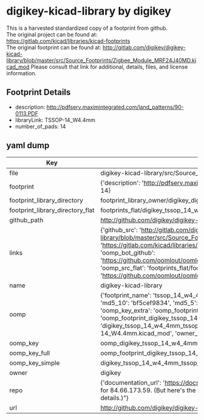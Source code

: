 # digikey-kicad-library by digikey  
This is a harvested standardized copy of a footprint from github.  
The original project can be found at:  
https://gitlab.com/kicad/libraries/kicad-footprints  
The original footprint can be found at:
http://gitlab.com/digikey/digikey-kicad-library/blob/master/src/Source_Footprints/Zigbee_Module_MRF24J40MD.kicad_mod
Please consult that link for additional, details, files, and license information.  
## Footprint Details
* description: http://pdfserv.maximintegrated.com/land_patterns/90-0113.PDF  
* libraryLink: TSSOP-14_W4.4mm  
* number_of_pads: 14  
## yaml dump  
| Key | Value |  
| --- | --- |  
| file | digikey-kicad-library/src/Source_Footprints/TSSOP-14_W4.4mm.kicad_mod |  
| footprint | {'description': 'http://pdfserv.maximintegrated.com/land_patterns/90-0113.PDF', 'libraryLink': 'TSSOP-14_W4.4mm', 'number_of_pads': 14} |  
| footprint_library_directory | footprint_library_owner/digikey_digikey-kicad-library |  
| footprint_library_directory_flat | footprints_flat/digikey_tssop_14_w4_4mm_tssop_14_w4_4mm/working |  
| github_path | http://github.com/digikey/digikey-kicad-library/blob/master/src/Source_Footprints/TSSOP-14_W4.4mm.kicad_mod |  
| links | {'github_src': 'http://gitlab.com/digikey/digikey-kicad-library/blob/master/src/Source_Footprints/Zigbee_Module_MRF24J40MD.kicad_mod', 'github_src_repo': 'https://gitlab.com/kicad/libraries/kicad-footprints', 'oomp_bot': 'footprints/digikey_tssop_14_w4_4mm_tssop_14_w4_4mm/working', 'oomp_bot_github': 'https://github.com/oomlout/oomlout_oomp_footprint_bot/tree/main/footprints/digikey_tssop_14_w4_4mm_tssop_14_w4_4mm/working', 'oomp_src_flat': 'footprints_flat/footprints_flat/digikey_tssop_14_w4_4mm_tssop_14_w4_4mm/working', 'oomp_src_flat_github': 'https://github.com/oomlout/oomlout_oomp_footprint_src/tree/main/footprints_flat/digikey_tssop_14_w4_4mm_tssop_14_w4_4mm/working'} |  
| name | digikey-kicad-library |  
| oomp | {'footprint_name': 'tssop_14_w4_4mm', 'library_name': 'tssop_14_w4_4mm_kicad_mod', 'md5': 'bf5cef9834729a0e419a7ac0b93ea839', 'md5_10': 'bf5cef9834', 'md5_5': 'bf5ce', 'md5_6': 'bf5cef', 'oomp_key': 'oomp_digikey_tssop_14_w4_4mm_tssop_14_w4_4mm', 'oomp_key_extra': 'oomp_footprint_digikey_tssop_14_w4_4mm_tssop_14_w4_4mm', 'oomp_key_full': 'oomp_footprint_digikey_tssop_14_w4_4mm_tssop_14_w4_4mm_bf5cef', 'oomp_key_simple': 'digikey_tssop_14_w4_4mm_tssop_14_w4_4mm', 'original_filename': 'digikey-kicad-library/src/Source_Footprints/TSSOP-14_W4.4mm.kicad_mod', 'owner_name': 'digikey'} |  
| oomp_key | oomp_digikey_tssop_14_w4_4mm_tssop_14_w4_4mm |  
| oomp_key_full | oomp_footprint_digikey_tssop_14_w4_4mm_tssop_14_w4_4mm |  
| oomp_key_simple | digikey_tssop_14_w4_4mm_tssop_14_w4_4mm |  
| owner | digikey |  
| repo | {'documentation_url': 'https://docs.github.com/rest/overview/resources-in-the-rest-api#rate-limiting', 'message': "API rate limit exceeded for 84.66.173.59. (But here's the good news: Authenticated requests get a higher rate limit. Check out the documentation for more details.)"} |  
| url | http://github.com/digikey/digikey-kicad-library |  

